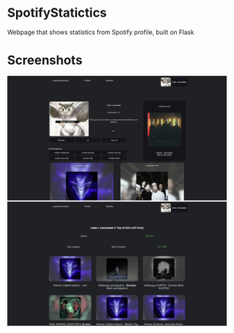 # SpotifyStatictics
Webpage that shows statistics from Spotify profile, built on Flask

# Screenshots
![Profile page](/screenshots/Screenshot_1.png)
![Statistics page](/screenshots/Screenshot_2.png)
